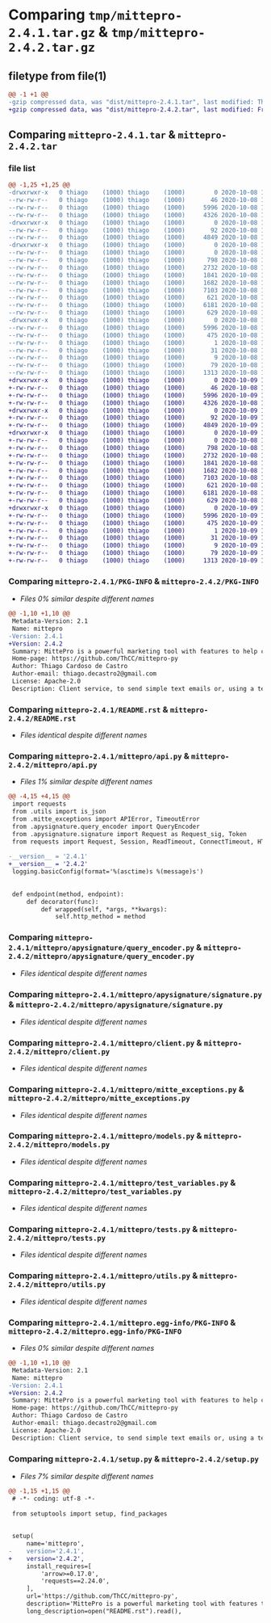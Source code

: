 # Comparing `tmp/mittepro-2.4.1.tar.gz` & `tmp/mittepro-2.4.2.tar.gz`

## filetype from file(1)

```diff
@@ -1 +1 @@
-gzip compressed data, was "dist/mittepro-2.4.1.tar", last modified: Thu Oct  8 19:19:51 2020, max compression
+gzip compressed data, was "dist/mittepro-2.4.2.tar", last modified: Fri Oct  9 13:07:33 2020, max compression
```

## Comparing `mittepro-2.4.1.tar` & `mittepro-2.4.2.tar`

### file list

```diff
@@ -1,25 +1,25 @@
-drwxrwxr-x   0 thiago    (1000) thiago    (1000)        0 2020-10-08 19:19:51.000000 mittepro-2.4.1/
--rw-rw-r--   0 thiago    (1000) thiago    (1000)       46 2020-10-08 12:10:09.000000 mittepro-2.4.1/MANIFEST.in
--rw-rw-r--   0 thiago    (1000) thiago    (1000)     5996 2020-10-08 19:19:51.000000 mittepro-2.4.1/PKG-INFO
--rw-rw-r--   0 thiago    (1000) thiago    (1000)     4326 2020-10-08 12:10:09.000000 mittepro-2.4.1/README.rst
-drwxrwxr-x   0 thiago    (1000) thiago    (1000)        0 2020-10-08 19:19:51.000000 mittepro-2.4.1/mittepro/
--rw-rw-r--   0 thiago    (1000) thiago    (1000)       92 2020-10-08 18:21:07.000000 mittepro-2.4.1/mittepro/__init__.py
--rw-rw-r--   0 thiago    (1000) thiago    (1000)     4849 2020-10-08 19:17:00.000000 mittepro-2.4.1/mittepro/api.py
-drwxrwxr-x   0 thiago    (1000) thiago    (1000)        0 2020-10-08 19:19:51.000000 mittepro-2.4.1/mittepro/apysignature/
--rw-rw-r--   0 thiago    (1000) thiago    (1000)        0 2020-10-08 12:10:10.000000 mittepro-2.4.1/mittepro/apysignature/__init__.py
--rw-rw-r--   0 thiago    (1000) thiago    (1000)      798 2020-10-08 17:17:12.000000 mittepro-2.4.1/mittepro/apysignature/query_encoder.py
--rw-rw-r--   0 thiago    (1000) thiago    (1000)     2732 2020-10-08 17:17:11.000000 mittepro-2.4.1/mittepro/apysignature/signature.py
--rw-rw-r--   0 thiago    (1000) thiago    (1000)     1841 2020-10-08 19:17:28.000000 mittepro-2.4.1/mittepro/client.py
--rw-rw-r--   0 thiago    (1000) thiago    (1000)     1682 2020-10-08 13:14:31.000000 mittepro-2.4.1/mittepro/mitte_exceptions.py
--rw-rw-r--   0 thiago    (1000) thiago    (1000)     7103 2020-10-08 19:17:45.000000 mittepro-2.4.1/mittepro/models.py
--rw-rw-r--   0 thiago    (1000) thiago    (1000)      621 2020-10-08 16:25:54.000000 mittepro-2.4.1/mittepro/test_variables.py
--rw-rw-r--   0 thiago    (1000) thiago    (1000)     6181 2020-10-08 17:13:14.000000 mittepro-2.4.1/mittepro/tests.py
--rw-rw-r--   0 thiago    (1000) thiago    (1000)      629 2020-10-08 12:10:10.000000 mittepro-2.4.1/mittepro/utils.py
-drwxrwxr-x   0 thiago    (1000) thiago    (1000)        0 2020-10-08 19:19:51.000000 mittepro-2.4.1/mittepro.egg-info/
--rw-rw-r--   0 thiago    (1000) thiago    (1000)     5996 2020-10-08 19:19:50.000000 mittepro-2.4.1/mittepro.egg-info/PKG-INFO
--rw-rw-r--   0 thiago    (1000) thiago    (1000)      475 2020-10-08 19:19:50.000000 mittepro-2.4.1/mittepro.egg-info/SOURCES.txt
--rw-rw-r--   0 thiago    (1000) thiago    (1000)        1 2020-10-08 19:19:50.000000 mittepro-2.4.1/mittepro.egg-info/dependency_links.txt
--rw-rw-r--   0 thiago    (1000) thiago    (1000)       31 2020-10-08 19:19:50.000000 mittepro-2.4.1/mittepro.egg-info/requires.txt
--rw-rw-r--   0 thiago    (1000) thiago    (1000)        9 2020-10-08 19:19:50.000000 mittepro-2.4.1/mittepro.egg-info/top_level.txt
--rw-rw-r--   0 thiago    (1000) thiago    (1000)       79 2020-10-08 19:19:51.000000 mittepro-2.4.1/setup.cfg
--rw-rw-r--   0 thiago    (1000) thiago    (1000)     1313 2020-10-08 18:20:51.000000 mittepro-2.4.1/setup.py
+drwxrwxr-x   0 thiago    (1000) thiago    (1000)        0 2020-10-09 13:07:33.000000 mittepro-2.4.2/
+-rw-rw-r--   0 thiago    (1000) thiago    (1000)       46 2020-10-08 12:10:09.000000 mittepro-2.4.2/MANIFEST.in
+-rw-rw-r--   0 thiago    (1000) thiago    (1000)     5996 2020-10-09 13:07:33.000000 mittepro-2.4.2/PKG-INFO
+-rw-rw-r--   0 thiago    (1000) thiago    (1000)     4326 2020-10-08 12:10:09.000000 mittepro-2.4.2/README.rst
+drwxrwxr-x   0 thiago    (1000) thiago    (1000)        0 2020-10-09 13:07:33.000000 mittepro-2.4.2/mittepro/
+-rw-rw-r--   0 thiago    (1000) thiago    (1000)       92 2020-10-09 13:06:55.000000 mittepro-2.4.2/mittepro/__init__.py
+-rw-rw-r--   0 thiago    (1000) thiago    (1000)     4849 2020-10-09 13:06:55.000000 mittepro-2.4.2/mittepro/api.py
+drwxrwxr-x   0 thiago    (1000) thiago    (1000)        0 2020-10-09 13:07:33.000000 mittepro-2.4.2/mittepro/apysignature/
+-rw-rw-r--   0 thiago    (1000) thiago    (1000)        0 2020-10-08 12:10:10.000000 mittepro-2.4.2/mittepro/apysignature/__init__.py
+-rw-rw-r--   0 thiago    (1000) thiago    (1000)      798 2020-10-08 17:17:12.000000 mittepro-2.4.2/mittepro/apysignature/query_encoder.py
+-rw-rw-r--   0 thiago    (1000) thiago    (1000)     2732 2020-10-08 17:17:11.000000 mittepro-2.4.2/mittepro/apysignature/signature.py
+-rw-rw-r--   0 thiago    (1000) thiago    (1000)     1841 2020-10-08 19:17:28.000000 mittepro-2.4.2/mittepro/client.py
+-rw-rw-r--   0 thiago    (1000) thiago    (1000)     1682 2020-10-08 13:14:31.000000 mittepro-2.4.2/mittepro/mitte_exceptions.py
+-rw-rw-r--   0 thiago    (1000) thiago    (1000)     7103 2020-10-08 19:17:45.000000 mittepro-2.4.2/mittepro/models.py
+-rw-rw-r--   0 thiago    (1000) thiago    (1000)      621 2020-10-08 16:25:54.000000 mittepro-2.4.2/mittepro/test_variables.py
+-rw-rw-r--   0 thiago    (1000) thiago    (1000)     6181 2020-10-08 17:13:14.000000 mittepro-2.4.2/mittepro/tests.py
+-rw-rw-r--   0 thiago    (1000) thiago    (1000)      629 2020-10-08 12:10:10.000000 mittepro-2.4.2/mittepro/utils.py
+drwxrwxr-x   0 thiago    (1000) thiago    (1000)        0 2020-10-09 13:07:33.000000 mittepro-2.4.2/mittepro.egg-info/
+-rw-rw-r--   0 thiago    (1000) thiago    (1000)     5996 2020-10-09 13:07:33.000000 mittepro-2.4.2/mittepro.egg-info/PKG-INFO
+-rw-rw-r--   0 thiago    (1000) thiago    (1000)      475 2020-10-09 13:07:33.000000 mittepro-2.4.2/mittepro.egg-info/SOURCES.txt
+-rw-rw-r--   0 thiago    (1000) thiago    (1000)        1 2020-10-09 13:07:33.000000 mittepro-2.4.2/mittepro.egg-info/dependency_links.txt
+-rw-rw-r--   0 thiago    (1000) thiago    (1000)       31 2020-10-09 13:07:33.000000 mittepro-2.4.2/mittepro.egg-info/requires.txt
+-rw-rw-r--   0 thiago    (1000) thiago    (1000)        9 2020-10-09 13:07:33.000000 mittepro-2.4.2/mittepro.egg-info/top_level.txt
+-rw-rw-r--   0 thiago    (1000) thiago    (1000)       79 2020-10-09 13:07:33.000000 mittepro-2.4.2/setup.cfg
+-rw-rw-r--   0 thiago    (1000) thiago    (1000)     1313 2020-10-09 13:06:55.000000 mittepro-2.4.2/setup.py
```

### Comparing `mittepro-2.4.1/PKG-INFO` & `mittepro-2.4.2/PKG-INFO`

 * *Files 0% similar despite different names*

```diff
@@ -1,10 +1,10 @@
 Metadata-Version: 2.1
 Name: mittepro
-Version: 2.4.1
+Version: 2.4.2
 Summary: MittePro is a powerful marketing tool with features to help companies with their marketing goals and deliver emails from their websites and apps.
 Home-page: https://github.com/ThCC/mittepro-py
 Author: Thiago Cardoso de Castro
 Author-email: thiago.decastro2@gmail.com
 License: Apache-2.0
 Description: Client service, to send simple text emails or, using a template created at MittePro, send more complex emails.
```

### Comparing `mittepro-2.4.1/README.rst` & `mittepro-2.4.2/README.rst`

 * *Files identical despite different names*

### Comparing `mittepro-2.4.1/mittepro/api.py` & `mittepro-2.4.2/mittepro/api.py`

 * *Files 1% similar despite different names*

```diff
@@ -4,15 +4,15 @@
 import requests
 from .utils import is_json
 from .mitte_exceptions import APIError, TimeoutError
 from .apysignature.query_encoder import QueryEncoder
 from .apysignature.signature import Request as Request_sig, Token
 from requests import Request, Session, ReadTimeout, ConnectTimeout, HTTPError
 
-__version__ = '2.4.1'
+__version__ = '2.4.2'
 logging.basicConfig(format='%(asctime)s %(message)s')
 
 
 def endpoint(method, endpoint):
     def decorator(func):
         def wrapped(self, *args, **kwargs):
             self.http_method = method
```

### Comparing `mittepro-2.4.1/mittepro/apysignature/query_encoder.py` & `mittepro-2.4.2/mittepro/apysignature/query_encoder.py`

 * *Files identical despite different names*

### Comparing `mittepro-2.4.1/mittepro/apysignature/signature.py` & `mittepro-2.4.2/mittepro/apysignature/signature.py`

 * *Files identical despite different names*

### Comparing `mittepro-2.4.1/mittepro/client.py` & `mittepro-2.4.2/mittepro/client.py`

 * *Files identical despite different names*

### Comparing `mittepro-2.4.1/mittepro/mitte_exceptions.py` & `mittepro-2.4.2/mittepro/mitte_exceptions.py`

 * *Files identical despite different names*

### Comparing `mittepro-2.4.1/mittepro/models.py` & `mittepro-2.4.2/mittepro/models.py`

 * *Files identical despite different names*

### Comparing `mittepro-2.4.1/mittepro/test_variables.py` & `mittepro-2.4.2/mittepro/test_variables.py`

 * *Files identical despite different names*

### Comparing `mittepro-2.4.1/mittepro/tests.py` & `mittepro-2.4.2/mittepro/tests.py`

 * *Files identical despite different names*

### Comparing `mittepro-2.4.1/mittepro/utils.py` & `mittepro-2.4.2/mittepro/utils.py`

 * *Files identical despite different names*

### Comparing `mittepro-2.4.1/mittepro.egg-info/PKG-INFO` & `mittepro-2.4.2/mittepro.egg-info/PKG-INFO`

 * *Files 0% similar despite different names*

```diff
@@ -1,10 +1,10 @@
 Metadata-Version: 2.1
 Name: mittepro
-Version: 2.4.1
+Version: 2.4.2
 Summary: MittePro is a powerful marketing tool with features to help companies with their marketing goals and deliver emails from their websites and apps.
 Home-page: https://github.com/ThCC/mittepro-py
 Author: Thiago Cardoso de Castro
 Author-email: thiago.decastro2@gmail.com
 License: Apache-2.0
 Description: Client service, to send simple text emails or, using a template created at MittePro, send more complex emails.
```

### Comparing `mittepro-2.4.1/setup.py` & `mittepro-2.4.2/setup.py`

 * *Files 7% similar despite different names*

```diff
@@ -1,15 +1,15 @@
 # -*- coding: utf-8 -*-
 
 from setuptools import setup, find_packages
 
 
 setup(
     name='mittepro',
-    version='2.4.1',
+    version='2.4.2',
     install_requires=[
         'arrow>=0.17.0',
         'requests==2.24.0',
     ],
     url='https://github.com/ThCC/mittepro-py',
     description='MittePro is a powerful marketing tool with features to help companies with their marketing goals and deliver emails from their websites and apps.',
     long_description=open("README.rst").read(),
```

